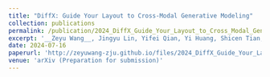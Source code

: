 ```yaml
---
title: "DiffX: Guide Your Layout to Cross-Modal Generative Modeling"
collection: publications
permalink: /publication/2024_DiffX_Guide_Your_Layout_to_Cross_Modal_Generative_Modeling
excerpt: '__Zeyu Wang__, Jingyu Lin, Yifei Qian, Yi Huang, Shicen Tian, Bosong Chai, Juncan Deng, Lan Du, Cunjian Chen, Yufei Guo, Kejie Huang'
date: 2024-07-16
paperurl: 'http://zeyuwang-zju.github.io/files/2024_DiffX_Guide_Your_Layout_to_Cross_Modal_Generative_Modeling.pdf'
venue: 'arXiv (Preparation for submission)'
---
```

